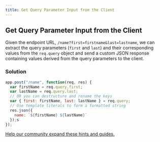 ```yaml
---
title: Get Query Parameter Input from the Client
---
```

## Get Query Parameter Input from the Client

<!-- The article goes here, in GitHub-flavored Markdown. Feel free to add YouTube videos, images, and CodePen/JSBin embeds  -->

Given the endpoint URL, `/name?first=firstname&last=lastname`, we can extract the query parameters (`first` and `last`) and their corresponding values from the `req.query` object and send a custom JSON response containing values derived from the query parameters to the client.

### Solution

```javascript
app.post("/name", function(req, res) {
  var firstName = req.query.first;
  var lastName = req.query.last;
  // OR you can destructure and rename the keys
  var { first: firstName, last: lastName } = req.query;
  // Use template literals to form a formatted string
  res.json({
    name: `${firstName} ${lastName}`
  });s
});
```

[Help our community expand these hints and guides.](https://github.com/freeCodeCamp/freeCodeCamp/blob/master/guide/english/certifications/apis-and-microservices/basic-node-and-express/get-query-parameter-input-from-the-client/index.md)